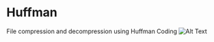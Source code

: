 # Huffman
File compression and decompression using Huffman Coding
![Alt Text](https://media.giphy.com/media/w7TLeI7voMlAoLi3se/giphy.gif)